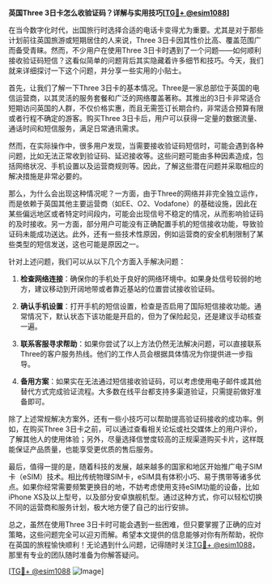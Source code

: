 **英国Three 3日卡怎么收验证码？详解与实用技巧[[TG💪+ @esim1088](https://t.me/s/esim1088)]**

在当今数字化时代，出国旅行时选择合适的电话卡变得尤为重要。尤其是对于那些计划前往英国旅游或短期居住的人来说，Three 3日卡因其性价比高、覆盖范围广而备受青睐。然而，不少用户在使用Three 3日卡时遇到了一个问题——如何顺利接收验证码短信？这看似简单的问题背后其实隐藏着许多细节和技巧。今天，我们就来详细探讨一下这个问题，并分享一些实用的小贴士。

首先，让我们了解一下Three 3日卡的基本情况。Three是一家总部位于英国的电信运营商，以其灵活的服务套餐和广泛的网络覆盖著称。其推出的3日卡非常适合短期访问英国的人群，不仅价格实惠，而且无需签订长期合约，非常适合预算有限或者行程不确定的游客。购买Three 3日卡后，用户可以获得一定量的数据流量、通话时间和短信服务，满足日常通讯需求。

然而，在实际操作中，很多用户发现，当需要接收验证码短信时，可能会遇到各种问题，比如无法正常收到验证码、延迟接收等。这些问题可能由多种因素造成，包括网络状况、手机设置以及运营商规则等。因此，了解这些潜在问题并采取相应的解决措施是非常必要的。

那么，为什么会出现这种情况呢？一方面，由于Three的网络并非完全独立运作，而是依赖于英国其他主要运营商（如EE、O2、Vodafone）的基础设施，因此在某些偏远地区或者特定时间段内，可能会出现信号不稳定的情况，从而影响验证码的及时接收。另一方面，部分用户可能没有正确配置手机的短信接收功能，导致验证码未能成功送达。此外，还有一些技术性原因，例如运营商的安全机制限制了某些类型的短信发送，这也可能是原因之一。

针对上述问题，我们可以从以下几个方面入手解决问题：

1. **检查网络连接**：确保你的手机处于良好的网络环境中。如果身处信号较弱的地方，建议移动到开阔地带或者靠近基站的位置尝试接收验证码。

2. **确认手机设置**：打开手机的短信设置，检查是否启用了国际短信接收功能。通常情况下，默认状态下该功能是开启的，但为了保险起见，还是建议手动核查一遍。

3. **联系客服寻求帮助**：如果你尝试了以上方法仍然无法解决问题，可以直接联系Three的客户服务热线。他们的工作人员会根据具体情况为你提供进一步指导。

4. **备用方案**：如果实在无法通过短信接收验证码，可以考虑使用电子邮件或其他替代方式完成验证流程。大多数在线平台都支持多渠道验证，只需提前做好准备即可。

除了上述常规解决方案外，还有一些小技巧可以帮助提高验证码接收的成功率。例如，在购买Three 3日卡之前，可以通过查看相关论坛或社交媒体上的用户评价，了解其他人的使用体验；另外，尽量选择信誉度较高的正规渠道购买卡片，这样既能保证产品质量，也能享受更优质的售后服务。

最后，值得一提的是，随着科技的发展，越来越多的国家和地区开始推广电子SIM卡（eSIM）技术。相比传统物理SIM卡，eSIM具有体积小巧、易于携带等诸多优点。如果你经常需要频繁更换目的地，不妨考虑使用支持eSIM功能的设备，比如iPhone XS及以上型号，以及部分安卓旗舰机型。通过这种方式，你可以轻松切换不同的运营商和服务计划，极大地方便了自己的出行安排。

总之，虽然在使用Three 3日卡时可能会遇到一些困难，但只要掌握了正确的应对策略，这些问题完全可以迎刃而解。希望本文提供的信息能够对你有所帮助，祝你在英国的旅程愉快顺利！无论遇到什么问题，记得随时关注[TG💪+ @esim1088](https://t.me/s/esim1088)，那里有专业的团队随时准备为你解答疑问。

[[TG💪+ @esim1088](https://t.me/s/esim1088) ![Image](https://i.postimg.cc/4NQfJmqS/Snipaste-2025-05-13-00-14-12.png)]
